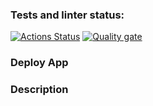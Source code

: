 ### Tests and linter status:
[![Actions Status](https://github.com/AlexSekret/java-project-99/actions/workflows/hexlet-check.yml/badge.svg)](https://github.com/AlexSekret/java-project-99/actions) [![Quality gate](https://sonarcloud.io/api/project_badges/quality_gate?project=AlexSekret_java-project-99)](https://sonarcloud.io/summary/new_code?id=AlexSekret_java-project-99)

### Deploy App

### Description
